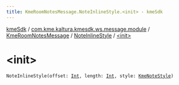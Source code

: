 ```yaml
---
title: KmeRoomNotesMessage.NoteInlineStyle.<init> - kmeSdk
---
```


[kmeSdk](../../../index.html) / [com.kme.kaltura.kmesdk.ws.message.module](../../index.html) / [KmeRoomNotesMessage](../index.html) / [NoteInlineStyle](index.html) / [&lt;init&gt;](./-init-.html)

# &lt;init&gt;

`NoteInlineStyle(offset: `[`Int`](https://kotlinlang.org/api/latest/jvm/stdlib/kotlin/-int/index.html)`, length: `[`Int`](https://kotlinlang.org/api/latest/jvm/stdlib/kotlin/-int/index.html)`, style: `[`KmeNoteStyle`](../../../com.kme.kaltura.kmesdk.ws.message.type/-kme-note-style/index.html)`)`